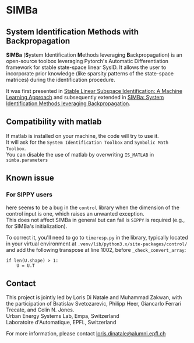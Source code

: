 # SIMBa
## System Identification Methods with Backpropagation

**SIMBa** (**S**ystem **I**dentification **M**ethods leveraging **B**ackpropagation) is an open-source toolbox leveraging Pytorch's Automatic Differentiation framework for stable state-space linear SysID. It allows the user to incorporate prior knowledge (like sparsity patterns of the state-space matrices) during the identification procedure.

It was first presented in [Stable Linear Subspace Identification: A Machine Learning Approach](https://arxiv.org/pdf/2311.03197.pdf) and subsequently extended in [SIMBa: System Identification Methods leveraging Backpropagation](https://arxiv.org/pdf/2311.13889.pdf).

## Compatibility with matlab
If matlab is installed on your machine, the code will try to use it.  
It will ask for the `System Identification Toolbox` and `Symbolic Math Toolbox`.  
You can disable the use of matlab by overwriting `IS_MATLAB` in `simba.parameters`

## Known issue
### For SIPPY users
here seems to be a bug in the `control` library when the dimension of the control input is one, which raises an unwanted exception.  
This does not affect SIMBa in general but can fail is `SIPPY` is required (e.g., for SIMBa's initialization).

To correct it, you'll need to go to `timeresp.py` in the library, typically located in your virtual environment at `.venv/lib/python3.x/site-packages/control/` and add the following transpose at line 1002, before `_check_convert_array`:

    if len(U.shape) > 1:
        U = U.T

## Contact

This project is jointly led by Loris Di Natale and Muhammad Zakwan, with the participation of Bratislav Svetozarevic, Philipp Heer, Giancarlo Ferrari Trecate, and Colin N. Jones.  
Urban Energy Systems Lab, Empa, Switzerland  
Laboratoire d'Automatique, EPFL, Switzerland  

For more information, please contact loris.dinatale@alumni.epfl.ch